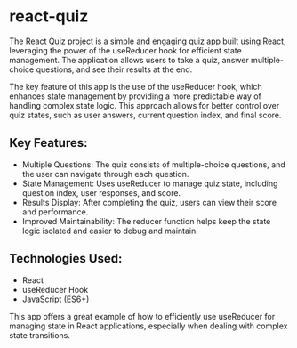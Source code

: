 # react-quiz

The React Quiz project is a simple and engaging quiz app built using React, leveraging the power of the useReducer hook for efficient state management. The application allows users to take a quiz, answer multiple-choice questions, and see their results at the end.

The key feature of this app is the use of the useReducer hook, which enhances state management by providing a more predictable way of handling complex state logic. This approach allows for better control over quiz states, such as user answers, current question index, and final score.

## Key Features:

- Multiple Questions: The quiz consists of multiple-choice questions, and the user can navigate through each question.
- State Management: Uses useReducer to manage quiz state, including question index, user responses, and score.
- Results Display: After completing the quiz, users can view their score and performance.
- Improved Maintainability: The reducer function helps keep the state logic isolated and easier to debug and maintain.

## Technologies Used:

- React
- useReducer Hook
- JavaScript (ES6+)

This app offers a great example of how to efficiently use useReducer for managing state in React applications, especially when dealing with complex state transitions.
